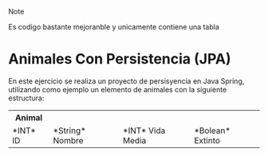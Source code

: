 >[!NOTE]
>Es codigo bastante mejoranble y unicamente contiene una tabla
# Animales Con Persistencia (JPA)

En este ejercicio se realiza un proyecto de persisyencía en Java Spring, utilizando como ejemplo un elemento de animales con la siguiente estructura:
<table>
<tr><th>Animal<th></tr>
  <tr>
<td>
  *INT* ID
  </td>
  <td>
    *String* Nombre
  </td>
  <td>
    *INT* Vida Media
    </td>
    <td>
  *Bolean* Extinto
</td>
</tr>
